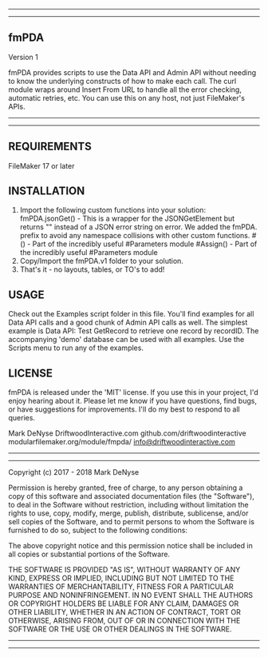 --------------------------------------------------------------------------------
--------------------------------------------------------------------------------

fmPDA
-----
Version 1

fmPDA provides scripts to use the Data API and Admin API without needing to know the
underlying constructs of how to make each call. The curl module wraps around Insert From URL
to handle all the error checking, automatic retries, etc. You can use this on any host, not just
FileMaker's APIs.

--------------------------------------------------------------------------------
--------------------------------------------------------------------------------

REQUIREMENTS
------------
FileMaker 17 or later


INSTALLATION
------------
1. Import the following custom functions into your solution:
    fmPDA.jsonGet()   - This is a wrapper for the JSONGetElement but returns "" instead
                                    of a JSON error string on error. We added the fmPDA. prefix to
                                    avoid any namespace collisions with other custom functions.
    #()                          - Part of the incredibly useful #Parameters module
    #Assign()                - Part of the incredibly useful #Parameters module
2. Copy/Import the fmPDA.v1 folder to your solution.
3. That's it - no layouts, tables, or TO's to add!


USAGE
-----
Check out the Examples script folder in this file. You'll find examples for all Data API calls
and a good chunk of Admin API calls as well. The simplest example is Data API: Test GetRecord
to retrieve one record by recordID. The accompanying 'demo' database can be used with all examples.
Use the Scripts menu to run any of the examples.




LICENSE
-------
fmPDA is released under the 'MIT' license. If you use this in your project, I'd
enjoy hearing about it. Please let me know if you have questions, find bugs, or
have suggestions for improvements. I'll do my best to respond to all queries.


Mark DeNyse
DriftwoodInteractive.com
github.com/driftwoodinteractive
modularfilemaker.org/module/fmpda/
info@driftwoodinteractive.com


--------------------------------------------------------------------------------
--------------------------------------------------------------------------------
Copyright (c) 2017 - 2018 Mark DeNyse

Permission is hereby granted, free of charge, to any person obtaining a copy of
this software and associated documentation files (the "Software"), to deal in
the Software without restriction, including without limitation the rights to
use, copy, modify, merge, publish, distribute, sublicense, and/or sell copies of
the Software, and to permit persons to whom the Software is furnished to do so,
subject to the following conditions:

The above copyright notice and this permission notice shall be included in all
copies or substantial portions of the Software.

THE SOFTWARE IS PROVIDED "AS IS", WITHOUT WARRANTY OF ANY KIND, EXPRESS OR
IMPLIED, INCLUDING BUT NOT LIMITED TO THE WARRANTIES OF MERCHANTABILITY, FITNESS
FOR A PARTICULAR PURPOSE AND NONINFRINGEMENT. IN NO EVENT SHALL THE AUTHORS OR
COPYRIGHT HOLDERS BE LIABLE FOR ANY CLAIM, DAMAGES OR OTHER LIABILITY, WHETHER
IN AN ACTION OF CONTRACT, TORT OR OTHERWISE, ARISING FROM, OUT OF OR IN
CONNECTION WITH THE SOFTWARE OR THE USE OR OTHER DEALINGS IN THE SOFTWARE.

--------------------------------------------------------------------------------
--------------------------------------------------------------------------------
